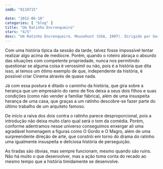 ```yaml
---
imdb: "0119715"

date: "2012-06-18"
categories: [ "blog" ]
title: "Um Ratinho Encrenqueiro"
stars: "4/5"
desc: "Um Ratinho Encrenqueiro. Mousehunt (USA, 1997). Dirigido por Gore Verbinski. Escrito por Adam Rifkin. Com Nathan Lane, Lee Evans, Vicki Lewis, Maury Chaykin, Eric Christmas, Michael Jeter, Debra Christofferson, Camilla Søeberg, Ian Abercrombie."
---
```

Com uma história típica da sessão da tarde, talvez fosse impossível tentar realizar algo acima de medíocre. Porém, quando o roteiro abraça o absurdo das situações com competente propriedade, nunca nos permitindo questionar se alguma coisa é verossímil ou não, pois é a história que dita isso, aí temos um ótimo exemplo de que, independente da história, é possível criar Cinema através de quase nada.

Já com essa postura é ditado o caminho da história, que gira sobre a herança que um empresário do ramo de fios deixa a seus dois filhos e suas condições (como não vender a familiar fábrica), além de uma insuspeita herança de uma casa, que graças a um ratinho descobre-se fazer parte do último trabalho de um arquiteto famoso.

De início a raiva dos dois contra o ratinho parece desproporcional, pois a introdução não deixa muito claro qual será o tom da comédia. Porém, conforme adentramos nesse universo conseguimos enxergar ali uma agradável homenagem a figuras como O Gordo e O Magro, além de uma surpreendente direção de arte, que constrói em torno do drama do ratinho uma igualmente insuspeita e deliciosa história de perseguição.

As tiradas são óbvias, mas sempre funcionam, mesmo quando são ruins. Não há muito o que desenvolver, mas a ação toma conta do recado ao mesmo tempo que a história timidamente se desenvolve.

